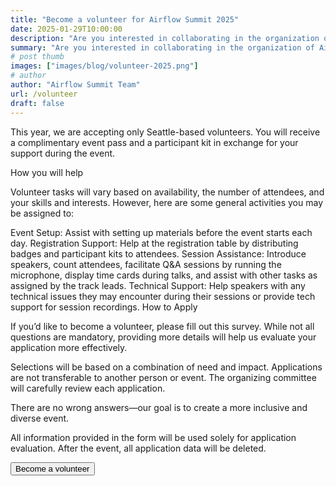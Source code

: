 ```yaml
---
title: "Become a volunteer for Airflow Summit 2025"
date: 2025-01-29T10:00:00
description: "Are you interested in collaborating in the organization of Airflow Summit 2025? We invite you to join us as a volunteer! It's a great chance to interact with speakers, attend sessions and help grow the Apache Airflow community."
summary: "Are you interested in collaborating in the organization of Airflow Summit 2025? We invite you to join us as a volunteer! It's a great chance to interact with speakers, attend sessions and help grow the Apache Airflow community."
# post thumb
images: ["images/blog/volunteer-2025.png"]
# author
author: "Airflow Summit Team"
url: /volunteer
draft: false
---
```


This year, we are accepting only Seattle-based volunteers. You will receive a complimentary event pass and a participant kit in exchange for your support during the event.

How you will help

Volunteer tasks will vary based on availability, the number of attendees, and your skills and interests. However, here are some general activities you may be assigned to:

Event Setup: Assist with setting up materials before the event starts each day.
Registration Support: Help at the registration table by distributing badges and participant kits to attendees.
Session Assistance: Introduce speakers, count attendees, facilitate Q&A sessions by running the microphone, display time cards during talks, and assist with other tasks as assigned by the track leads.
Technical Support: Help speakers with any technical issues they may encounter during their sessions or provide tech support for session recordings.
How to Apply

If you’d like to become a volunteer, please fill out this survey. While not all questions are mandatory, providing more details will help us evaluate your application more effectively.

Selections will be based on a combination of need and impact. Applications are not transferable to another person or event. The organizing committee will carefully review each application.

There are no wrong answers—our goal is to create a more inclusive and diverse event.

All information provided in the form will be used solely for application evaluation. After the event, all application data will be deleted.

<a href="https://docs.google.com/forms/d/e/1FAIpQLScN9MryENymGN-YFFYwAIGP5NGbIgS2uV3JA1Sdm4vsjfbscA/viewform?usp=preview" target="_blank" >
<button class="btn text-white my-3 btn-rounded btn-primary text-uppercase mx-auto d-block">Become a volunteer</button>
</a>        
